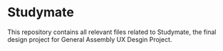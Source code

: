 # Studymate

This repository contains all relevant files related to Studymate, the final design project for General Assembly UX Desgin Project.
